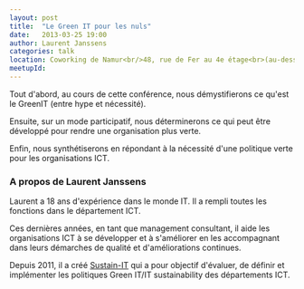 ```yaml
---
layout: post
title:  "Le Green IT pour les nuls"
date:   2013-03-25 19:00
author:	Laurent Janssens
categories: talk
location: Coworking de Namur<br/>48, rue de Fer au 4e étage<br>(au-dessus d'Ethias)
meetupId: 
---
```

Tout d'abord, au cours de cette conférence, nous démystifierons ce qu'est le GreenIT (entre hype et nécessité).

Ensuite, sur un mode participatif, nous déterminerons ce qui peut être développé pour rendre une organisation plus verte.

Enfin, nous synthétiserons en répondant à la nécessité d'une politique verte pour les organisations ICT.

<h3>A propos de Laurent Janssens</h3>
Laurent a 18 ans d'expérience dans le monde IT. Il a rempli toutes les fonctions dans le département ICT.

Ces dernières années, en tant que management consultant, il aide les organisations ICT à se développer et à s'améliorer en les accompagnant dans leurs démarches de qualité et d'améliorations continues.

Depuis 2011, il a créé [Sustain-IT](http://www.sustain-it.be) qui a pour objectif d'évaluer, de définir et implémenter les politiques Green IT/IT sustainability des départements ICT.